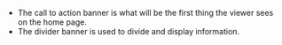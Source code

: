 - The call to action banner is what will be the first thing the viewer sees on the home page.
- The divider banner is used to divide and display information.
